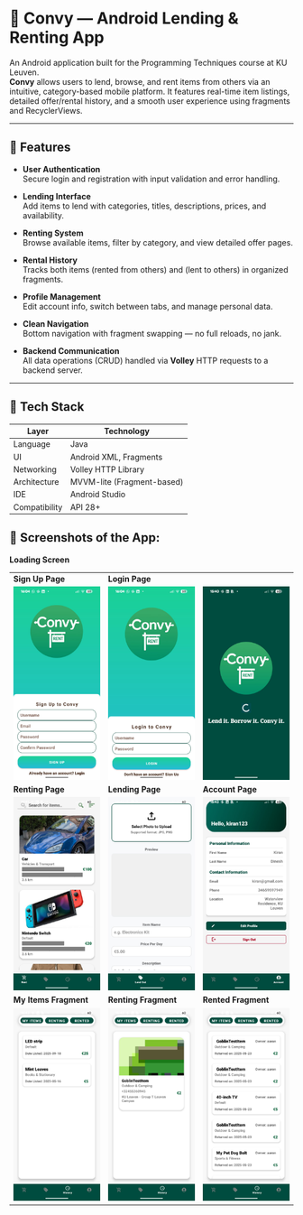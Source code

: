 # 📱 Convy — Android Lending & Renting App

An Android application built for the Programming Techniques course at KU Leuven.  
**Convy** allows users to lend, browse, and rent items from others via an intuitive, category-based mobile platform. 
It features real-time item listings, detailed offer/rental history, and a smooth user experience using fragments and RecyclerViews.

---

## 🚀 Features

- **User Authentication**  
  Secure login and registration with input validation and error handling.

- **Lending Interface**  
  Add items to lend with categories, titles, descriptions, prices, and availability.

- **Renting System**  
  Browse available items, filter by category, and view detailed offer pages.

- **Rental History**  
  Tracks both items (rented from others) and (lent to others) in organized fragments.

- **Profile Management**  
  Edit account info, switch between tabs, and manage personal data.

- **Clean Navigation**  
  Bottom navigation with fragment swapping — no full reloads, no jank.

- **Backend Communication**  
  All data operations (CRUD) handled via **Volley** HTTP requests to a backend server.

---

## 🧱 Tech Stack

| Layer        | Technology                  |
|--------------|-----------------------------|
| Language     | Java                        |
| UI           | Android XML, Fragments      |
| Networking   | Volley HTTP Library         |
| Architecture | MVVM-lite (Fragment-based)  |
| IDE          | Android Studio              |
| Compatibility| API 28+                     |

## 📸  Screenshots of the App:

<table>
  <tr>
    <td><strong>Sign Up Page</strong></td>
    <td><strong>Login Page</strong></td
    <td><strong>Loading Screen</strong></td>
  </tr>
  <tr>
    <td><img src="screenshots/signup_page.jpg" width="300"/></td>
    <td><img src="screenshots/login_page.jpg" width="300"/></td>
    <td><img src="screenshots/loading_page.jpg" width="300"/></td>
  </tr>
  <tr>
    <td><strong>Renting Page</strong></td>
    <td><strong>Lending Page</strong></td>
    <td><strong>Account Page</strong></td>
  </tr>
  <tr>
    <td><img src="screenshots/rent_page.jpg" width="300"/></td>
    <td><img src="screenshots/lending_page.jpg" width="300"/></td>
    <td><img src="screenshots/account_page.jpg" width="300"/></td>
  </tr>
  <tr>
    <td><strong>My Items Fragment</strong></td>
    <td><strong>Renting Fragment</strong></td>
    <td><strong>Rented Fragment</strong></td>
  </tr>
  <tr>
    <td><img src="screenshots/my_items_fragment.jpg" width="300"/></td>
    <td><img src="screenshots/renting_fragment.jpg" width="300"/></td>
    <td><img src="screenshots/rented_fragment.jpg" width="300"/></td>
  </tr>
</table>


